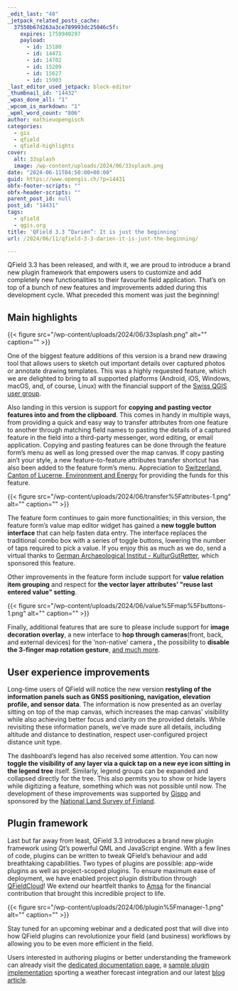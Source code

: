 ```yaml
---
_edit_last: "48"
_jetpack_related_posts_cache:
  37550b67d263a3ce789993dc25046c5f:
    expires: 1759940297
    payload:
      - id: 15180
      - id: 14471
      - id: 14702
      - id: 15209
      - id: 15627
      - id: 15903
_last_editor_used_jetpack: block-editor
_thumbnail_id: "14432"
_wpas_done_all: "1"
_wpcom_is_markdown: "1"
_wpml_word_count: "806"
author: mathieuopengisch
categories:
  - gis
  - qfield
  - qfield-highlights
cover:
  alt: 33splash
  image: /wp-content/uploads/2024/06/33splash.png
date: "2024-06-11T04:50:00+00:00"
guid: https://www.opengis.ch/?p=14431
obfx-footer-scripts: ""
obfx-header-scripts: ""
parent_post_id: null
post_id: "14431"
tags:
  - qfield
  - qgis.org
title: 'QField 3.3 “Darién”: It is just the beginning'
url: /2024/06/11/qfield-3-3-darien-it-is-just-the-beginning/

---
```

QField 3.3 has been released, and with it, we are proud to introduce a brand new plugin framework that empowers users to customize and add completely new functionalities to their favourite field application. That’s on top of a bunch of new features and improvements added during this development cycle. What preceded this moment was just the beginning!

## Main highlights

{{< figure src="/wp-content/uploads/2024/06/33splash.png" alt="" caption="" >}}

One of the biggest feature additions of this version is a brand new drawing tool that allows users to sketch out important details over captured photos or annotate drawing templates. This was a highly requested feature, which we are delighted to bring to all supported platforms (Android, iOS, Windows, macOS, and, of course, Linux) with the financial support of the [Swiss QGIS user group](http://qgis.ch).

Also landing in this version is support for **copying and pasting vector features into and from the clipboard**. This comes in handy in multiple ways, from providing a quick and easy way to transfer attributes from one feature to another through matching field names to pasting the details of a captured feature in the field into a third-party messenger, word editing, or email application. Copying and pasting features can be done through the feature form’s menu as well as long pressed over the map canvas. If copy pasting ain’t your style, a new feature-to-feature attributes transfer shortcut has also been added to the feature form’s menu. Appreciation to [Switzerland, Canton of Lucerne, Environment and Energy](https://uwe.lu.ch/) for providing the funds for this feature.

{{< figure src="/wp-content/uploads/2024/06/transfer%5Fattributes-1.png" alt="" caption="" >}}

The feature form continues to gain more functionalities; in this version, the feature form’s value map editor widget has gained a **new toggle button interface** that can help fasten data entry. The interface replaces the traditional combo box with a series of toggle buttons, lowering the number of taps required to pick a value. If you enjoy this as much as we do, send a virtual thanks to [German Archaeological Institut - KulturGutRetter](https://www.kulturgutretter.org/en/home-2/), which sponsored this feature.

Other improvements in the feature form include support for **value relation item grouping** and respect for **the vector layer attributes’ "reuse last entered value" setting**.

{{< figure src="/wp-content/uploads/2024/06/value%5Fmap%5Fbuttons-1.png" alt="" caption="" >}}

Finally, additional features that are sure to please include support for **image decoration overlay**, a new interface to **hop through cameras**(front, back, and external devices) for the ‘non-native’ camera **,** the possibility to **disable the 3-finger map rotation gesture**, [and much more](https://github.com/opengisch/QField/releases/tag/v3.3.0).

## **User experience improvements**

Long-time users of QField will notice the new version **restyling of the information panels such as GNSS positioning, navigation, elevation profile, and sensor data**. The information is now presented as an overlay sitting on top of the map canvas, which increases the map canvas' visibility while also achieving better focus and clarity on the provided details. While revisiting these information panels, we’ve made sure all details, including altitude and distance to destination, respect user-configured project distance unit type.

The dashboard’s legend has also received some attention. You can now **toggle the visibility of any layer via a quick tap on a new eye icon sitting in the legend tree** itself. Similarly, legend groups can be expanded and collapsed directly for the tree. This also permits you to show or hide layers while digitizing a feature, something which was not possible until now. The development of these improvements was supported by [Gispo](https://www.gispo.fi/en) and sponsored by the [National Land Survey of Finland](https://www.maanmittauslaitos.fi/en).

## **Plugin framework**

Last but far away from least, QField 3.3 introduces a brand new plugin framework using Qt’s powerful QML and JavaScript engine. With a few lines of code, plugins can be written to tweak QField’s behaviour and add breathtaking capabilities. Two types of plugins are possible: app-wide plugins as well as project-scoped plugins. To ensure maximum ease of deployment, we have enabled project plugin distribution through [QFieldCloud](https://qfield.cloud)! We extend our heartfelt thanks to [Amsa](https://www.amsa.it/en/cittadini) for the financial contribution that brought this incredible project to life.

{{< figure src="/wp-content/uploads/2024/06/plugin%5Fmanager-1.png" alt="" caption="" >}}

Stay tuned for an upcoming webinar and a dedicated post that will dive into how QField plugins can revolutionize your field (and business) workflows by allowing you to be even more efficient in the field.

Users interested in authoring plugins or better understanding the framework can already visit the [dedicated documentation page](https://docs.qfield.org/how-to/plugins/), a [sample plugin implementation](https://github.com/opengisch/qfield-weather-forecast) sporting a weather forecast integration and our latest [blog article](/2024/06/18/supercharge-your-fieldwork-with-qfields-project-and-app-wide-plugins/).
